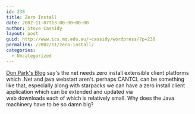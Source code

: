 ```yaml
---
id: 238
title: Zero Install
date: 2002-11-07T13:00:00+00:00
author: Steve Cassidy
layout: post
guid: http://www.ics.mq.edu.au/~cassidy/wordpress/?p=238
permalink: /2002/11/zero-install/
categories:
  - Uncategorized
---
```

[Don Park's Blog](http://www.docuverse.com/blog/donpark/2002/11/01.html#a123) say's the net needs zero install extensible client platforms which .Net and java webstart aren't. perhaps CANTCL can be something like that, especially along with starpacks we can have a zero install client application which can be extended and updated via  
web downloads each of which is relatively small. Why does the Java machinery have to be so damn big?
